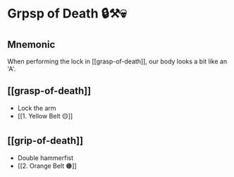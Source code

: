 # Grpsp of Death 🔒⚒️💀

## Mnemonic

When performing the lock in [[grasp-of-death]], our body looks a bit like an
'A'.

## [[grasp-of-death]]

- Lock the arm
- [[1. Yellow Belt 🟡]]

## [[grip-of-death]]

- Double hammerfist
- [[2. Orange Belt 🟠]]
